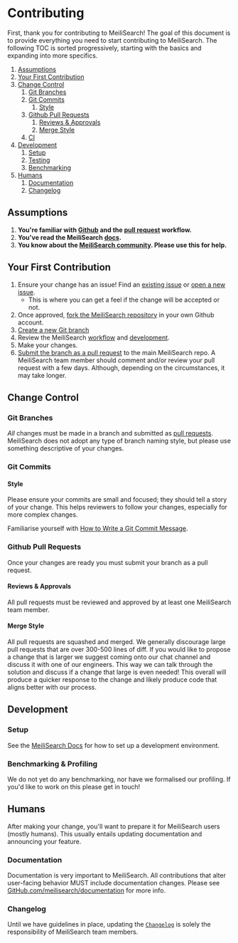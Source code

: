 # Contributing

First, thank you for contributing to MeiliSearch! The goal of this document is to
provide everything you need to start contributing to MeiliSearch. The
following TOC is sorted progressively, starting with the basics and
expanding into more specifics.

<!-- MarkdownTOC autolink="true" style="ordered" indent="   " -->

1. [Assumptions](#assumptions)
1. [Your First Contribution](#your-first-contribution)
1. [Change Control](#change-control)
   1. [Git Branches](#git-branches)
   1. [Git Commits](#git-commits)
      1. [Style](#style)
   1. [Github Pull Requests](#github-pull-requests)
      1. [Reviews & Approvals](#reviews--approvals)
      1. [Merge Style](#merge-style)
   1. [CI](#ci)
1. [Development](#development)
   1. [Setup](#setup)
   1. [Testing](#testing)
   1. [Benchmarking](#benchmarking--profiling)
1. [Humans](#humans)
   1. [Documentation](#documentation)
   1. [Changelog](#changelog)

<!-- /MarkdownTOC -->

## Assumptions

1. **You're familiar with [Github](https://github.com) and the [pull request](https://help.github.com/en/github/collaborating-with-issues-and-pull-requests/about-pull-requests)
   workflow.**
2. **You've read the MeiliSearch [docs](https://docs.meilisearch.com).**
3. **You know about the [MeiliSearch community](https://docs.meilisearch.com/learn/what_is_meilisearch/contact.html).
   Please use this for help.**

## Your First Contribution

1. Ensure your change has an issue! Find an
   [existing issue](https://github.com/meilisearch/meilisearch/issues/) or [open a new issue](https://github.com/meilisearch/meilisearch/issues/new).
   * This is where you can get a feel if the change will be accepted or not.
2. Once approved, [fork the MeiliSearch repository](https://help.github.com/en/github/getting-started-with-github/fork-a-repo) in your own
   Github account.
3. [Create a new Git branch](https://help.github.com/en/github/collaborating-with-issues-and-pull-requests/creating-and-deleting-branches-within-your-repository)
4. Review the MeiliSearch [workflow](#workflow) and [development](#development).
5. Make your changes.
6. [Submit the branch as a pull request](https://help.github.com/en/github/collaborating-with-issues-and-pull-requests/creating-a-pull-request-from-a-fork) to the main MeiliSearch
   repo. A MeiliSearch team member should comment and/or review your pull request
   with a few days. Although, depending on the circumstances, it may take
   longer.

## Change Control

### Git Branches

_All_ changes must be made in a branch and submitted as [pull requests](#pull-requests).
MeiliSearch does not adopt any type of branch naming style, but please use something
descriptive of your changes.

### Git Commits

#### Style

Please ensure your commits are small and focused; they should tell a story of
your change. This helps reviewers to follow your changes, especially for more
complex changes.

Familiarise yourself with [How to Write a Git Commit Message](https://chris.beams.io/posts/git-commit/).

### Github Pull Requests

Once your changes are ready you must submit your branch as a pull request.

#### Reviews & Approvals

All pull requests must be reviewed and approved by at least one MeiliSearch team
member.

#### Merge Style

All pull requests are squashed and merged. We generally discourage large pull
requests that are over 300-500 lines of diff. If you would like to propose
a change that is larger we suggest coming onto our chat channel and
discuss it with one of our engineers. This way we can talk through the
solution and discuss if a change that large is even needed! This overall
will produce a quicker response to the change and likely produce code that
aligns better with our process.

## Development

### Setup

See the [MeiliSearch Docs](https://docs.meilisearch.com/reference/features/installation.html) for how to set up a development environment.

### Benchmarking & Profiling

We do not yet do any benchmarking, nor have we formalised our profiling. If you'd like to work on this please get in touch!

## Humans

After making your change, you'll want to prepare it for MeiliSearch users (mostly humans). This usually entails updating documentation and announcing your feature.

### Documentation

Documentation is very important to MeiliSearch. All contributions that
alter user-facing behavior MUST include documentation changes. Please see
[GitHub.com/meilisearch/documentation](https://github.com/meilisearch/documentation) for more info.

### Changelog

Until we have guidelines in place, updating the [`Changelog`](/CHANGELOG.md) is solely the responsibility of MeiliSearch team members.
